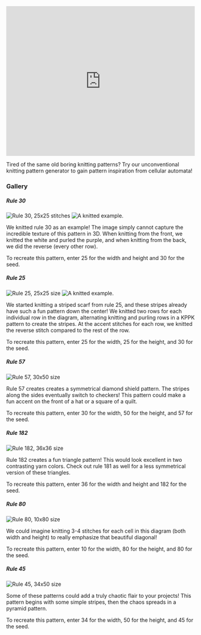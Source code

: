 <iframe height="400px" width="100%" src="https://replit.com/@kdmallen/blub?lite=1&outputonly=1" scrolling="no" frameborder="no" allowtransparency="true" allowfullscreen="true" sandbox="allow-forms allow-pointer-lock allow-popups allow-same-origin allow-scripts allow-modals"></iframe>

Tired of the same old boring knitting patterns? Try our unconventional knitting pattern generator to gain pattern inspiration from cellular automata!

### Gallery

##### Rule 30

![Rule 30, 25x25 stitches](/examples/rule30.png) ![A knitted example.](/examples/rule30knitted.png)

We knitted rule 30 as an example! The image simply cannot capture the incredible texture of this pattern in 3D. When knitting from the front, we knitted the white and purled the purple, and when knitting from the back, we did the reverse (every other row).

To recreate this pattern, enter 25 for the width and height and 30 for the seed.

##### Rule 25

![Rule 25, 25x25 size](/examples/rule25.png) ![A knitted example.](/examples/rule25knitted.png)

We started knitting a striped scarf from rule 25, and these stripes already have such a fun pattern down the center!
We knitted two rows for each individual row in the diagram, alternating knitting and purling rows in a KPPK pattern to create the stripes. At the accent stitches for each row, we knitted the reverse stitch compared to the rest of the row.

To recreate this pattern, enter 25 for the width, 25 for the height, and 30 for the seed.

##### Rule 57

![Rule 57, 30x50 size](/examples/rule57.png)

Rule 57 creates creates a symmetrical diamond shield pattern. The stripes along the sides eventually switch to checkers! This pattern could make a fun accent on the front of a hat or a square of a quilt.

To recreate this pattern, enter 30 for the width, 50 for the height, and 57 for the seed.

##### Rule 182

![Rule 182, 36x36 size](/examples/rule182.png)

Rule 182 creates a fun triangle pattern! This would look excellent in two contrasting yarn colors. Check out rule 181 as well for a less symmetrical version of these triangles.

To recreate this pattern, enter 36 for the width and height and 182 for the seed.

##### Rule 80

![Rule 80, 10x80 size](/examples/rule80.png)

We could imagine knitting 3-4 stitches for each cell in this diagram (both width and height) to really emphasize that beautiful diagonal!

To recreate this pattern, enter 10 for the width, 80 for the height, and 80 for the seed.

##### Rule 45

![Rule 45, 34x50 size](/examples/rule45.png)

Some of these patterns could add a truly chaotic flair to your projects! This pattern begins with some simple stripes, then the chaos spreads in a pyramid pattern.

To recreate this pattern, enter 34 for the width, 50 for the height, and 45 for the seed.
